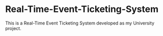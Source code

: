 # Real-Time-Event-Ticketing-System
This is a Real-Time Event Ticketing System developed as my University project.
